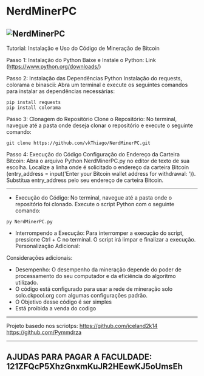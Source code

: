 # NerdMinerPC 
![NerdMinerPC](https://github.com/vkThiago/NerdMinerPC/blob/main/Pictures/NerdMiner1.gif)
-----------------------------------------------------------------------------------------------------------------
Tutorial: Instalação e Uso do Código de Mineração de Bitcoin

Passo 1: Instalação do Python
Baixe e Instale o Python: Link (https://www.python.org/downloads/)

Passo 2: Instalação das Dependências Python
Instalação do requests, colorama e binascii:
Abra um terminal e execute os seguintes comandos para instalar as dependências necessárias:
````
pip install requests
pip install colorama
````

Passo 3: Clonagem do Repositório
Clone o Repositório:
No terminal, navegue até a pasta onde deseja clonar o repositório e execute o seguinte comando:
````
git clone https://github.com/vkThiago/NerdMinerPC.git
````


Passo 4: Execução do Código
Configuração do Endereço da Carteira Bitcoin:
Abra o arquivo Python NerdMinerPC.py no editor de texto de sua escolha.
Localize a linha onde é solicitado o endereço da carteira Bitcoin (entry_address = input('Enter your Bitcoin wallet address for withdrawal: ')).
Substitua entry_address pelo seu endereço de carteira Bitcoin.

-----------------------------------------------------------------------------------------------------------------

- Execução do Código:
No terminal, navegue até a pasta onde o repositório foi clonado.
Execute o script Python com o seguinte comando:
```
py NerdMinerPC.py
```
- Interrompendo a Execução:
Para interromper a execução do script, pressione Ctrl + C no terminal. O script irá limpar e finalizar a execução.
Personalização Adicional:

Considerações adicionais:
- Desempenho: O desempenho da mineração depende do poder de processamento do seu computador e da eficiência do algoritmo utilizado. 
- O código está configurado para usar a rede de mineração solo solo.ckpool.org com algumas configurações padrão.
- O Objetivo desse código é ser simples
- Está proibida a venda do codigo

----------------------------------------------------------------------------------------------------------------
Projeto basedo nos scriotps: 
https://github.com/iceland2k14
https://github.com/Pymmdrza

----------------------------------------------------------------------------------------------------------------
AJUDAS PARA PAGAR A FACULDADE: 121ZFQcP5XhzGnxmKuJR2HEewKJ5oUmsEh
----------------------------------------------------------------------------------------------------------------
